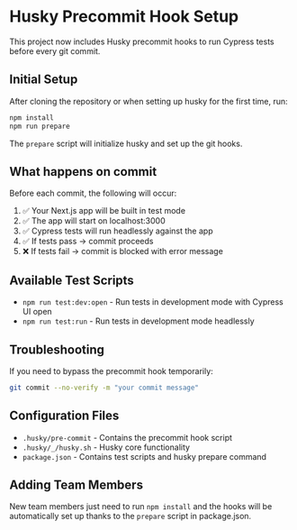 # Husky Precommit Hook Setup

This project now includes Husky precommit hooks to run Cypress tests before every git commit.

## Initial Setup

After cloning the repository or when setting up husky for the first time, run:

```bash
npm install
npm run prepare
```

The `prepare` script will initialize husky and set up the git hooks.

## What happens on commit

Before each commit, the following will occur:

1. ✅ Your Next.js app will be built in test mode
2. ✅ The app will start on localhost:3000
3. ✅ Cypress tests will run headlessly against the app
4. ✅ If tests pass → commit proceeds
5. ❌ If tests fail → commit is blocked with error message

## Available Test Scripts

- `npm run test:dev:open` - Run tests in development mode with Cypress UI open
- `npm run test:run` - Run tests in development mode headlessly  


## Troubleshooting

If you need to bypass the precommit hook temporarily:

```bash
git commit --no-verify -m "your commit message"
```



## Configuration Files

- `.husky/pre-commit` - Contains the precommit hook script
- `.husky/_/husky.sh` - Husky core functionality
- `package.json` - Contains test scripts and husky prepare command

## Adding Team Members

New team members just need to run `npm install` and the hooks will be automatically set up thanks to the `prepare` script in package.json.
